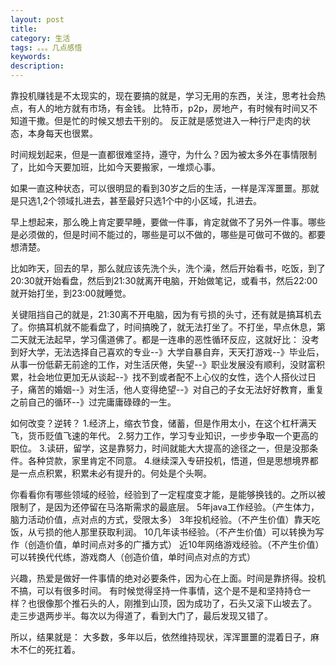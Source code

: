 ```yaml
---
layout: post
title: 
category: 生活
tags: 。。。几点感悟
keywords: 
description: 
---
```


靠投机赚钱是不太现实的，现在要搞的就是，学习无用的东西，关注，思考社会热点，有人的地方就有市场，有金钱。
比特币，p2p，房地产，有时候有时间又不知道干撒。但是忙的时候又想去干别的。
反正就是感觉进入一种行尸走肉的状态，本身每天也很累。

时间规划起来，但是一直都很难坚持，遵守，为什么？因为被太多外在事情限制了，比如今天要加班，比如今天要搬家，一堆烦心事。

如果一直这种状态，可以很明显的看到30岁之后的生活，一样是浑浑噩噩。那就是只选1,2个领域扎进去，甚至最好只选1个中的小区域，扎进去。

早上想起来，那么晚上肯定要早睡，要做一件事，肯定就做不了另外一件事。哪些是必须做的，但是时间不能过的，哪些是可以不做的，哪些是可做可不做的。都要想清楚。

比如昨天，回去的早，那么就应该先洗个头，洗个澡，然后开始看书，吃饭，到了20:30就开始看盘，然后到21:30就离开电脑，开始做笔记，或看书，然后22:00就开始打坐，到23:00就睡觉。

关键阻挡自己的就是，21:30离不开电脑，因为有亏损的头寸，还有就是搞耳机去了。你搞耳机就不能看盘了，时间搞晚了，就无法打坐了。不打坐，早点休息，第二天就无法起早，学习儒道佛了。都是一连串的恶性循环反应，这就好比：
没考到好大学，无法选择自己喜欢的专业--》大学自暴自弃，天天打游戏--》毕业后，从事一份低薪无前途的工作，对生活厌倦，失望--》职业发展没有顺利，没财富积累，社会地位更加无从谈起--》找不到或者配不上心仪的女性，选个人搭伙过日子，痛苦的婚姻--》对生活，他人变得绝望--》对自己的子女无法好好教育，重复之前自己的循环--》过完庸庸碌碌的一生。

如何改变？逆转？
1.经济上，缩衣节食，储蓄，但是作用太小，在这个杠杆满天飞，货币贬值飞速的年代。
2.努力工作，学习专业知识，一步步争取一个更高的职位。
3.读研，留学，这是靠努力，时间就能大大提高的途径之一，但是没那条件。各种贷款，家里肯定不同意。
4.继续深入专研投机，悟道，但是思想境界都是一点点积累，积累未必有提升的。何处是个头啊。


你看看你有哪些领域的经验，经验到了一定程度变才能，是能够换钱的。之所以被限制了，是因为还停留在马洛斯需求的最底层。
5年java工作经验。（产生体力，脑力活动价值，点对点的方式，受限太多）
3年投机经验。（不产生价值）靠天吃饭，从亏损的他人那里获取利润。
10几年读书经验。（不产生价值）可以转换为写作（创造价值，单时间点对多的广播方式）
近10年网络游戏经验。（不产生价值）可以转换代代练，游戏商人（创造价值，单时间点对点的方式）

兴趣，热爱是做好一件事情的绝对必要条件，因为心在上面。时间是靠挤得。投机不搞，可以有很多时间。
有时候觉得坚持一件事情，这个是不是和坚持持仓一样？也很像那个推石头的人，刚推到山顶，因为成功了，石头又滚下山坡去了。
走三步退两步半。每次以为得道了，看到大门了，最后发现又错了。



所以，结果就是：
大多数，多年以后，依然维持现状，浑浑噩噩的混着日子，麻木不仁的死扛着。







